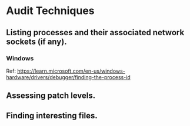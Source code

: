 # Audit Techniques

## Listing processes and their associated network sockets (if any).

### Windows
Ref: https://learn.microsoft.com/en-us/windows-hardware/drivers/debugger/finding-the-process-id

## Assessing patch levels.

## Finding interesting files.